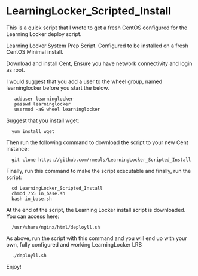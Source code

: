 # LearningLocker_Scripted_Install
This is a quick script that I wrote to get a fresh CentOS configured for the Learning Locker deploy script.


Learning Locker System Prep Script. Configured to be installed on a fresh CentOS Minimal install.

Download and install Cent, Ensure you have network connectivity and login as root.

I would suggest that you add a user to the wheel group, named learninglocker before you start the below.

       adduser learninglocker
       passwd learninglocker
       usermod -aG wheel learninglocker

Suggest that you install wget:
 
      yum install wget
 
 Then run the following command to download the script to your new Cent instance:
 
      git clone https://github.com/rmeals/LearningLocker_Scripted_Install
 
 
Finally, run this command to make the script executable and finally, run the script:
 
      cd LearningLocker_Scripted_Install
      chmod 755 in_base.sh
      bash in_base.sh
 

At the end of the script, the Learning Locker install script is downloaded. You can access here:

      /usr/share/nginx/html/deployll.sh

As above, run the script with this command and you will end up with your own, fully configured and working LearningLocker LRS

      ./deployll.sh

Enjoy!  
